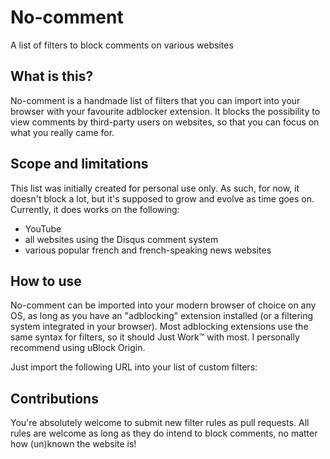 # No-comment
A list of filters to block comments on various websites

## What is this?
No-comment is a handmade list of filters that you can import into your browser with your favourite adblocker extension. It blocks the possibility to view comments by third-party users on websites, so that you can focus on what you really came for.

## Scope and limitations
This list was initially created for personal use only. As such, for now, it doesn't block a lot, but it's supposed to grow and evolve as time goes on.
Currently, it does works on the following:
- YouTube
- all websites using the Disqus comment system
- various popular french and french-speaking news websites

## How to use

No-comment can be imported into your modern browser of choice on any OS, as long as you have an "adblocking" extension installed (or a filtering system integrated in your browser). Most adblocking extensions use the same syntax for filters, so it should Just Work™ with most. I personally recommend using uBlock Origin.

Just import the following URL into your list of custom filters:

## Contributions
You're absolutely welcome to submit new filter rules as pull requests. All rules are welcome as long as they do intend to block comments, no matter how (un)known the website is!
